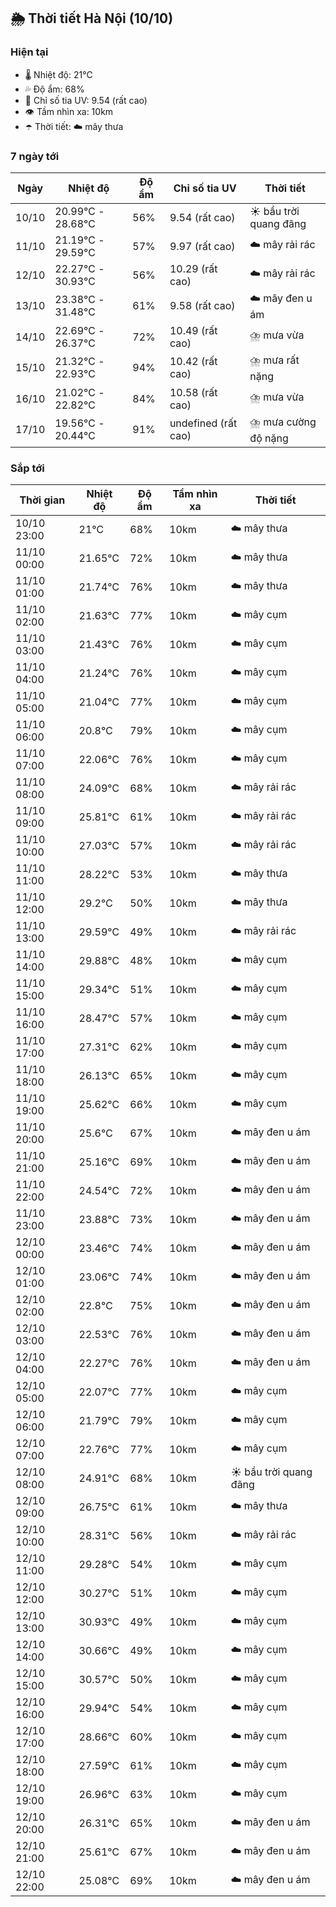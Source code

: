 ## 🌦️ Thời tiết Hà Nội (10/10)

### Hiện tại

- 🌡️ Nhiệt độ: 21℃
- 💦 Độ ẩm: 68%
- 🌟 Chỉ số tia UV: 9.54 (rất cao)
- 👁️ Tầm nhìn xa: 10km
- ☂️ Thời tiết: ☁️ mây thưa

### 7 ngày tới

| Ngày | Nhiệt độ | Độ ẩm | Chỉ số tia UV | Thời tiết |
| --- | --- | --- | --- | --- |
| 10/10 | 20.99℃ - 28.68℃ | 56% | 9.54 (rất cao) | ☀️ bầu trời quang đãng |
| 11/10 | 21.19℃ - 29.59℃ | 57% | 9.97 (rất cao) | ☁️ mây rải rác |
| 12/10 | 22.27℃ - 30.93℃ | 56% | 10.29 (rất cao) | ☁️ mây rải rác |
| 13/10 | 23.38℃ - 31.48℃ | 61% | 9.58 (rất cao) | ☁️ mây đen u ám |
| 14/10 | 22.69℃ - 26.37℃ | 72% | 10.49 (rất cao) | ⛈️ mưa vừa |
| 15/10 | 21.32℃ - 22.93℃ | 94% | 10.42 (rất cao) | ⛈️ mưa rất nặng |
| 16/10 | 21.02℃ - 22.82℃ | 84% | 10.58 (rất cao) | ⛈️ mưa vừa |
| 17/10 | 19.56℃ - 20.44℃ | 91% | undefined (rất cao) | ⛈️ mưa cường độ nặng |

### Sắp tới

| Thời gian | Nhiệt độ | Độ ẩm | Tầm nhìn xa | Thời tiết |
| --- | --- | --- | --- | --- |
| 10/10 23:00 | 21℃ | 68% | 10km | ☁️ mây thưa |
| 11/10 00:00 | 21.65℃ | 72% | 10km | ☁️ mây thưa |
| 11/10 01:00 | 21.74℃ | 76% | 10km | ☁️ mây thưa |
| 11/10 02:00 | 21.63℃ | 77% | 10km | ☁️ mây cụm |
| 11/10 03:00 | 21.43℃ | 76% | 10km | ☁️ mây cụm |
| 11/10 04:00 | 21.24℃ | 76% | 10km | ☁️ mây cụm |
| 11/10 05:00 | 21.04℃ | 77% | 10km | ☁️ mây cụm |
| 11/10 06:00 | 20.8℃ | 79% | 10km | ☁️ mây cụm |
| 11/10 07:00 | 22.06℃ | 76% | 10km | ☁️ mây cụm |
| 11/10 08:00 | 24.09℃ | 68% | 10km | ☁️ mây rải rác |
| 11/10 09:00 | 25.81℃ | 61% | 10km | ☁️ mây rải rác |
| 11/10 10:00 | 27.03℃ | 57% | 10km | ☁️ mây rải rác |
| 11/10 11:00 | 28.22℃ | 53% | 10km | ☁️ mây thưa |
| 11/10 12:00 | 29.2℃ | 50% | 10km | ☁️ mây thưa |
| 11/10 13:00 | 29.59℃ | 49% | 10km | ☁️ mây rải rác |
| 11/10 14:00 | 29.88℃ | 48% | 10km | ☁️ mây cụm |
| 11/10 15:00 | 29.34℃ | 51% | 10km | ☁️ mây cụm |
| 11/10 16:00 | 28.47℃ | 57% | 10km | ☁️ mây cụm |
| 11/10 17:00 | 27.31℃ | 62% | 10km | ☁️ mây cụm |
| 11/10 18:00 | 26.13℃ | 65% | 10km | ☁️ mây cụm |
| 11/10 19:00 | 25.62℃ | 66% | 10km | ☁️ mây cụm |
| 11/10 20:00 | 25.6℃ | 67% | 10km | ☁️ mây đen u ám |
| 11/10 21:00 | 25.16℃ | 69% | 10km | ☁️ mây đen u ám |
| 11/10 22:00 | 24.54℃ | 72% | 10km | ☁️ mây đen u ám |
| 11/10 23:00 | 23.88℃ | 73% | 10km | ☁️ mây đen u ám |
| 12/10 00:00 | 23.46℃ | 74% | 10km | ☁️ mây đen u ám |
| 12/10 01:00 | 23.06℃ | 74% | 10km | ☁️ mây đen u ám |
| 12/10 02:00 | 22.8℃ | 75% | 10km | ☁️ mây đen u ám |
| 12/10 03:00 | 22.53℃ | 76% | 10km | ☁️ mây đen u ám |
| 12/10 04:00 | 22.27℃ | 76% | 10km | ☁️ mây đen u ám |
| 12/10 05:00 | 22.07℃ | 77% | 10km | ☁️ mây cụm |
| 12/10 06:00 | 21.79℃ | 79% | 10km | ☁️ mây cụm |
| 12/10 07:00 | 22.76℃ | 77% | 10km | ☁️ mây cụm |
| 12/10 08:00 | 24.91℃ | 68% | 10km | ☀️ bầu trời quang đãng |
| 12/10 09:00 | 26.75℃ | 61% | 10km | ☁️ mây thưa |
| 12/10 10:00 | 28.31℃ | 56% | 10km | ☁️ mây rải rác |
| 12/10 11:00 | 29.28℃ | 54% | 10km | ☁️ mây cụm |
| 12/10 12:00 | 30.27℃ | 51% | 10km | ☁️ mây cụm |
| 12/10 13:00 | 30.93℃ | 49% | 10km | ☁️ mây cụm |
| 12/10 14:00 | 30.66℃ | 49% | 10km | ☁️ mây cụm |
| 12/10 15:00 | 30.57℃ | 50% | 10km | ☁️ mây cụm |
| 12/10 16:00 | 29.94℃ | 54% | 10km | ☁️ mây cụm |
| 12/10 17:00 | 28.66℃ | 60% | 10km | ☁️ mây cụm |
| 12/10 18:00 | 27.59℃ | 61% | 10km | ☁️ mây cụm |
| 12/10 19:00 | 26.96℃ | 63% | 10km | ☁️ mây cụm |
| 12/10 20:00 | 26.31℃ | 65% | 10km | ☁️ mây đen u ám |
| 12/10 21:00 | 25.61℃ | 67% | 10km | ☁️ mây đen u ám |
| 12/10 22:00 | 25.08℃ | 69% | 10km | ☁️ mây đen u ám |
